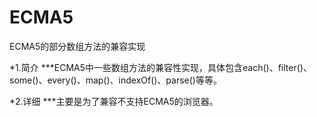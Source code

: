 ECMA5
=====

ECMA5的部分数组方法的兼容实现

*1.简介
***ECMA5中一些数组方法的兼容性实现，具体包含each()、filter()、some()、every()、map()、indexOf()、parse()等等。

*2.详细
***主要是为了兼容不支持ECMA5的浏览器。
